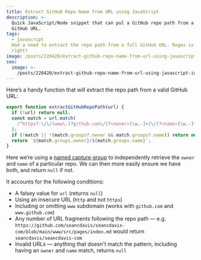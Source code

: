```yaml
---
title: Extract GitHub Repo Name from URL using JavaScript
description: >-
  Quick JavaScript/Node snippet that can pul a GitHub repo path from a full
  GitHub URL.
tags:
  - javascript
  Had a need to extract the repo path from a full GitHub URL. Regex is fun,
  right?
image: /posts/220420/extract-github-repo-name-from-url-using-javascript-NdWoNfAS.png
seo:
  image: >-
    /posts/220420/extract-github-repo-name-from-url-using-javascript-iqa-iSSN--meta.png
---
```


Here’s a handy function that will extract the repo path from a valid GitHub URL:

```js
export function extractGitHubRepoPath(url) {
  if (!url) return null;
  const match = url.match(
    /^https?:\/\/(www\.)?github.com\/(?<owner>[\w.-]+)\/(?<name>[\w.-]+)/
  );
  if (!match || !(match.groups?.owner && match.groups?.name)) return null;
  return `${match.groups.owner}/${match.groups.name}`;
}
```

Here we’re using a [named capture group](https://developer.mozilla.org/en-US/docs/Web/JavaScript/Guide/Regular_Expressions/Groups_and_Ranges) to independently retrieve the `owner` and `name` of a particular repo. We can then more easily ensure we have both, and return `null` if not.

It accounts for the following conditions:

- A falsey value for `url` (returns `null`)
- Using an insecure URL (`http` and not `https`)
- Including or omitting `www` subdomain (works with `github.com` and `www.github.com`)
- Any number of URL fragments following the repo path — e.g. `https://github.com/seancdavis/seancdavis-com/blob/main/www/src/pages/index.md` would return `seancdavis/seancdavis-com`
- Invalid URLs — anything that doesn't match the pattern, including having an `owner` and `name` match, returns `null`
